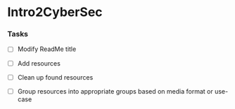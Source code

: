# Intro2CyberSec

### Tasks
- [ ] Modify ReadMe title
- [ ] Add resources
- [ ] Clean up found resources
- [ ] Group resources into appropriate groups based on media format or use-case


